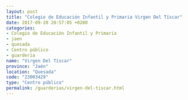 ```yaml
---
layout: post
title: "Colegio de Educación Infantil y Primaria Virgen Del Tíscar"
date: 2017-09-20 20:57:05 +0200
categories:
- Colegio de Educación Infantil y Primaria
- jaen
- quesada
- Centro público
- guarderia
name: "Virgen Del Tíscar"
province: "Jaén"
location: "Quesada"
code: "23003429"
type: "Centro público"
permalink: /guarderias/virgen-del-tiscar.html
---
```

